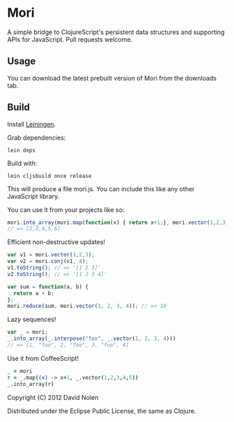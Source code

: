 Mori
====

A simple bridge to ClojureScript's persistent data structures and supporting APIs for JavaScript. Pull requests welcome.

Usage
----

You can download the latest prebuilt version of Mori from the downloads tab.

Build
----

Install [Leiningen](https://github.com/technomancy/leiningen).

Grab dependencies:

```shell
lein deps
```

Build with:

```shell
lein cljsbuild once release
```

This will produce a file mori.js. You can include this like any other JavaScript library.

You can use it from your projects like so:

```javascript
mori.into_array(mori.map(function(x) { return x+1;}, mori.vector(1,2,3,4,5)));
// => [2,3,4,5,6]
```

Efficient non-destructive updates!

```javascript
var v1 = mori.vector(1,2,3);
var v2 = mori.conj(v1, 4);
v1.toString(); // => '[1 2 3]'
v2.toString(); // => '[1 2 3 4]'
```

```javascript
var sum = function(a, b) {
  return a + b;
};
mori.reduce(sum, mori.vector(1, 2, 3, 4)); // => 10
```

Lazy sequences!

```javascript
var _ = mori;
_.into_array(_.interpose("foo", _.vector(1, 2, 3, 4)))
// => [1, "foo", 2, "foo", 3, "foo", 4]
```

Use it from CoffeeScript!

```coffeescript
_ = mori
r = _.map((x) -> x+1, _.vector(1,2,3,4,5))
_.into_array(r)
```

Copyright (C) 2012 David Nolen

Distributed under the Eclipse Public License, the same as Clojure.
